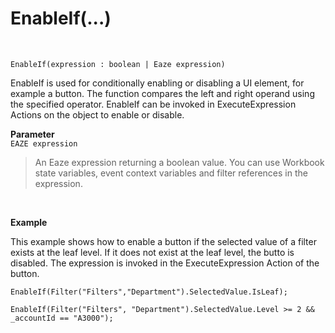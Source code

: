 # EnableIf(...)

<br/>


```
EnableIf(expression : boolean | Eaze expression)
```

EnableIf is used for conditionally enabling or disabling a UI element, for example a button. The function compares the left and right operand using the specified operator. EnableIf can be invoked in ExecuteExpression Actions on the object to enable or disable.
<br/>

**Parameter**  
``EAZE expression``	
>An Eaze expression returning a boolean value. You can use Workbook state variables, event context variables and filter references in the expression.

<br/>

**Example**

This example shows how to enable a button if the selected value of a filter exists at the leaf level. If it does not exist at the leaf level, the butto is disabled.
The expression is invoked in the ExecuteExpression Action of the button.

```
EnableIf(Filter("Filters","Department").SelectedValue.IsLeaf);
```

```
EnableIf(Filter("Filters", "Department").SelectedValue.Level >= 2 && _accountId == "A3000");
```

